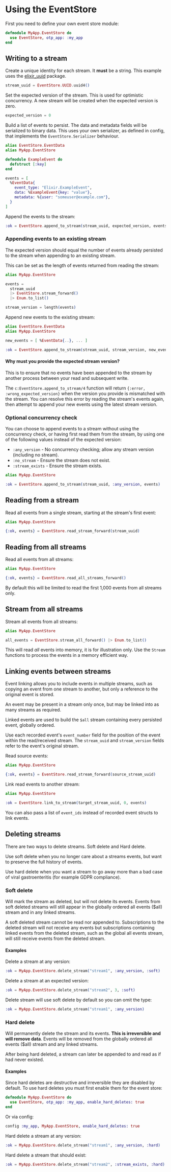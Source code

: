 # Using the EventStore

First you need to define your own event store module:

```elixir
defmodule MyApp.EventStore do
  use EventStore, otp_app: :my_app
end
```

## Writing to a stream

Create a unique identity for each stream. It **must** be a string. This example uses the [elixir_uuid](https://hex.pm/packages/elixir_uuid) package.

```elixir
stream_uuid = EventStore.UUID.uuid4()
```

Set the expected version of the stream. This is used for optimistic concurrency. A new stream will be created when the expected version is zero.

```elixir
expected_version = 0
```

Build a list of events to persist. The data and metadata fields will be serialized to binary data. This uses your own serializer, as defined in config, that implements the `EventStore.Serializer` behaviour.

```elixir
alias EventStore.EventData
alias MyApp.EventStore

defmodule ExampleEvent do
  defstruct [:key]
end

events = [
  %EventData{
    event_type: "Elixir.ExampleEvent",
    data: %ExampleEvent{key: "value"},
    metadata: %{user: "someuser@example.com"},
  }
]
```

Append the events to the stream:

```elixir
:ok = EventStore.append_to_stream(stream_uuid, expected_version, events)
```

### Appending events to an existing stream

The expected version should equal the number of events already persisted to the stream when appending to an existing stream.

This can be set as the length of events returned from reading the stream:

```elixir
alias MyApp.EventStore

events =
  stream_uuid
  |> EventStore.stream_forward()
  |> Enum.to_list()

stream_version = length(events)
```

Append new events to the existing stream:

```elixir
alias EventStore.EventData
alias MyApp.EventStore

new_events = [ %EventData{..}, ... ]

:ok = EventStore.append_to_stream(stream_uuid, stream_version, new_events)
```

#### Why must you provide the expected stream version?

This is to ensure that no events have been appended to the stream by another process between your read and subsequent write.

The `c:EventStore.append_to_stream/4` function will return `{:error, :wrong_expected_version}` when the version you provide is mismatched with the stream. You can resolve this error by reading the stream's events again, then attempt to append your new events using the latest stream version.

### Optional concurrency check

You can choose to append events to a stream without using the concurrency check, or having first read them from the stream, by using one of the following values instead of the expected version:

- `:any_version` - No concurrency checking; allow any stream version (including no stream).
- `:no_stream` - Ensure the stream does not exist.
- `:stream_exists` - Ensure the stream exists.

```elixir
alias MyApp.EventStore

:ok = EventStore.append_to_stream(stream_uuid, :any_version, events)
```

## Reading from a stream

Read all events from a single stream, starting at the stream's first event:

```elixir
alias MyApp.EventStore

{:ok, events} = EventStore.read_stream_forward(stream_uuid)
```

## Reading from all streams

Read all events from all streams:

```elixir
alias MyApp.EventStore

{:ok, events} = EventStore.read_all_streams_forward()
```

By default this will be limited to read the first 1,000 events from all streams only.

## Stream from all streams

Stream all events from all streams:

```elixir
alias MyApp.EventStore

all_events = EventStore.stream_all_forward() |> Enum.to_list()
```

This will read *all* events into memory, it is for illustration only. Use the `Stream` functions to process the events in a memory efficient way.

## Linking events between streams

Event linking allows you to include events in multiple streams, such as copying an event from one stream to another, but only a reference to the original event is stored.

An event may be present in a stream only once, but may be linked into as many streams as required.

Linked events are used to build the `$all` stream containing every persisted event, globally ordered.

Use each recorded event's `event_number` field for the position of the event within the read/received stream. The `stream_uuid` and `stream_version` fields refer to the event's original stream.

Read source events:

```elixir
alias MyApp.EventStore

{:ok, events} = EventStore.read_stream_forward(source_stream_uuid)
```

Link read events to another stream:

```elixir
alias MyApp.EventStore

:ok = EventStore.link_to_stream(target_stream_uuid, 0, events)
```

You can also pass a list of `event_ids` instead of recorded event structs to link events.

## Deleting streams

There are two ways to delete streams. Soft delete and Hard delete.

Use soft delete when you no longer care about a streams events, but want to preserve the full history of events.

Use hard delete when you want a stream to go away more than a bad case of viral gastroenteritis (for example GDPR compliance).

### Soft delete

Will mark the stream as deleted, but will not delete its events. Events from soft deleted streams will still appear in the globally ordered all events ($all) stream and in any linked streams.

A soft deleted stream cannot be read nor appended to. Subscriptions to the deleted stream will not receive any events but subscriptions containing linked events from the deleted stream, such as the global all events stream, will still receive events from the deleted stream.

#### Examples

Delete a stream at any version:
```elixir
:ok = MyApp.EventStore.delete_stream("stream1", :any_version, :soft)
```

Delete a stream at an expected version:
```elixir
:ok = MyApp.EventStore.delete_stream("stream2", 3, :soft)
```

Delete stream will use soft delete by default so you can omit the type:
```elixir
:ok = MyApp.EventStore.delete_stream("stream1", :any_version)
```

### Hard delete

Will permanently delete the stream and its events. **This is irreversible and will remove data**. Events will be removed from the globally ordered all events ($all) stream and any linked streams.

After being hard deleted, a stream can later be appended to and read as if had never existed.

#### Examples

Since hard deletes are destructive and irreversible they are disabled by default. To use hard deletes you must first enable them for the event store:
```elixir
defmodule MyApp.EventStore do
  use EventStore, otp_app: :my_app, enable_hard_deletes: true
end
```

Or via config:
```elixir
config :my_app, MyApp.EventStore, enable_hard_deletes: true
```

Hard delete a stream at any version:
```elixir
:ok = MyApp.EventStore.delete_stream("stream1", :any_version, :hard)
```

Hard delete a stream that should exist:
```elixir
:ok = MyApp.EventStore.delete_stream("stream2", :stream_exists, :hard)
```
